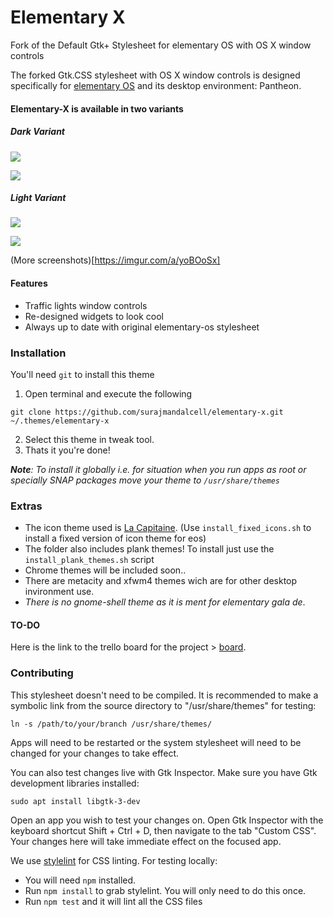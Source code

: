 # Elementary X  

Fork of the Default Gtk+ Stylesheet for elementary OS with OS X window controls

The forked Gtk.CSS stylesheet with OS X window controls is designed specifically for [elementary OS](https://elementary.io) and its desktop environment: Pantheon.

#### Elementary-X is available in two variants

##### Dark Variant

![](http://i.imgur.com/UnfojQF.png)

![](http://i.imgur.com/99CIf7m.png)

##### Light Variant

![](http://i.imgur.com/AFwq5WW.png)

![](http://i.imgur.com/XjGm1FX.png)


(More screenshots)[https://imgur.com/a/yoBOoSx]

#### Features

- Traffic lights window controls
- Re-designed widgets to look cool
- Always up to date with original elementary-os stylesheet

### Installation

You'll need ```git``` to install this theme

1. Open terminal and execute the following
```
git clone https://github.com/surajmandalcell/elementary-x.git ~/.themes/elementary-x
```
2. Select this theme in tweak tool.
3. Thats it you're done!

***Note**: To install it globally i.e. for situation when you run apps as root or specially SNAP packages move your theme to ```/usr/share/themes ```*

### Extras
* The icon theme used is [La Capitaine](https://github.com/keeferrourke/la-capitaine-icon-theme). (Use ```install_fixed_icons.sh``` to install a fixed version of icon theme for eos)
* The folder also includes plank themes! To install just use the ```install_plank_themes.sh``` script
* Chrome themes will be included soon..
* There are metacity and xfwm4 themes wich are for other desktop invironment use.
* *There is no gnome-shell theme as it is ment for elementary gala de*.

#### TO-DO
Here is the link to the trello board for the project >  [board](https://trello.com/b/hEsKYAOa).  


### Contributing

This stylesheet doesn't need to be compiled. It is recommended to make a
symbolic link from the source directory to "/usr/share/themes" for testing:

    ln -s /path/to/your/branch /usr/share/themes/

Apps will need to be restarted or the system stylesheet will need to be
changed for your changes to take effect.

You can also test changes live with Gtk Inspector. Make sure you have Gtk
development libraries installed:

    sudo apt install libgtk-3-dev

Open an app you wish to test your changes on. Open Gtk Inspector with the
keyboard shortcut Shift + Ctrl + D, then navigate to the tab "Custom CSS".
Your changes here will take immediate effect on the focused app.

We use [stylelint](http://stylelint.io/) for CSS linting. For testing locally:
* You will need `npm` installed.
* Run `npm install` to grab stylelint. You will only need to do this once.
* Run `npm test` and it will lint all the CSS files